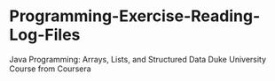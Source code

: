 # Programming-Exercise-Reading-Log-Files
Java Programming: Arrays, Lists, and Structured Data Duke University Course from Coursera
